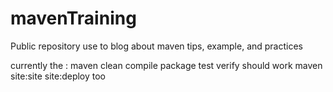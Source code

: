 mavenTraining
=============

Public repository use to blog about maven tips, example, and practices


currently the : 
	maven clean compile package test verify should work
	maven site:site site:deploy too
	
	

